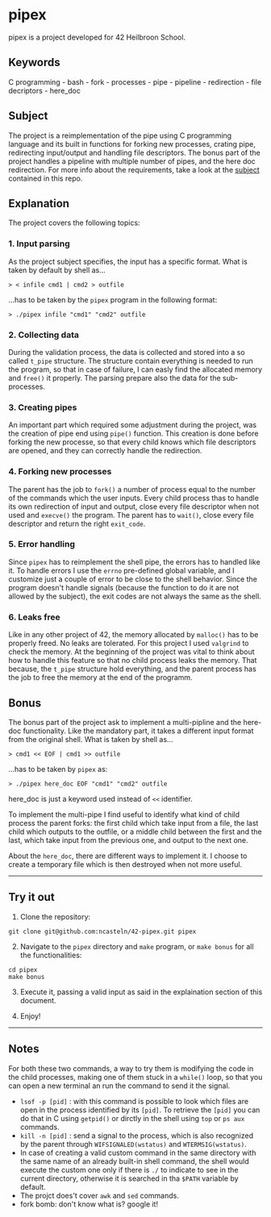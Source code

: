 # pipex

pipex is a project developed for 42 Heilbroon School.

## Keywords
C programming - bash - fork - processes - pipe - pipeline - redirection - file decriptors - here_doc

## Subject
The project is a reimplementation of the pipe using C programming language and its built in functions for forking new processes, crating pipe, redirecting input/output and handling file descriptors. The bonus part of the project handles a pipeline with multiple number of pipes, and the here doc redirection. For more info about the requirements, take a look at the [subject](en.subject.pdf) contained in this repo.

## Explanation
The project covers the following topics:


### 1. Input parsing
As the project subject specifies, the input has a specific format. What is taken by default by shell as...
```
> < infile cmd1 | cmd2 > outfile
```
...has to be taken by the `pipex` program in the following format:
```
> ./pipex infile "cmd1" "cmd2" outfile
```

### 2. Collecting data
During the validation process, the data is collected and stored into a so called `t_pipe` structure. The structure contain everything is needed to run the program, so that in case of failure, I can easly find the allocated memory and `free()` it properly. The parsing prepare also the data for the sub-processes.

### 3. Creating pipes
An important part which required some adjustment during the project, was the creation of pipe end using `pipe()` function. This creation is done before forking the new processe, so that every child knows which file descriptors are opened, and they can correctly handle the redirection.

### 4. Forking new processes
The parent has the job to `fork()` a number of process equal to the number of the commands which the user inputs. Every child process thas to handle its own redirection of input and output, close every file descriptor when not used and `execve()` the program. The parent has to `wait()`, close every file descriptor and return the right `exit_code`.

### 5. Error handling
Since `pipex` has to reimplement the shell pipe, the errors has to handled like it. To handle errors I use the `errno` pre-defined global variable, and I customize just a couple of error to be close to the shell behavior. Since the program doesn't handle signals (because the function to do it are not allowed by the subject), the exit codes are not always the same as the shell.

### 6. Leaks free
Like in any other project of 42, the memory allocated by `malloc()` has to be properly freed. No leaks are tolerated. For this project I used `valgrind` to check the memory. At the beginning of the project was vital to think about how to handle this feature so that no child process leaks the memory. That because, the `t_pipe` structure hold everything, and the parent process has the job to free the memory at the end of the programm.

## Bonus
The bonus part of the project ask to implement a multi-pipline and the here-doc functionality. Like the mandatory part, it takes a different input format from the original shell. What is taken by shell as...
```
> cmd1 << EOF | cmd1 >> outfile
```
...has to be taken by `pipex` as:
```
> ./pipex here_doc EOF "cmd1" "cmd2" outfile
```
here_doc is just a keyword used instead of `<<` identifier.

To implement the multi-pipe I find useful to identify what kind of child process the parent forks: the first child which take input from a file, the last child which outputs to the outfile, or a middle child between the first and the last, which take input from the previous one, and output to the next one.

About the `here_doc`, there are different ways to implement it. I choose to create a temporary file which is then destroyed when not more useful.

---

## Try it out
1. Clone the repository:
```
git clone git@github.com:ncasteln/42-pipex.git pipex
```
2. Navigate to the `pipex` directory and `make` program, or `make bonus` for all the functionalities:
```
cd pipex
make bonus
```
3. Execute it, passing a valid input as said in the explaination section of this document.

4. Enjoy!

---

## Notes
For both these two commands, a way to try them is modifying the code in the child processes, making one of them stuck in a `while()` loop, so that you can open a new terminal an run the command to send it the signal.
- `lsof -p [pid]` : with this command is possible to look which files are open in the process identified by  its `[pid]`. To retrieve the `[pid]` you can do that in C using `getpid()` or dirctly in the shell using `top` or `ps aux` commands.
- `kill -n [pid]` : send a signal to the process, which is also recognized by the parent through `WIFSIGNALED(wstatus)` and `WTERMSIG(wstatus)`.
- In case of creating a valid custom command in the same directory with the same name of an already built-in shell command, the shell would execute the custom one only if there is `./` to indicate to see in the current directory, otherwise it is searched in tha `$PATH` variable by default.
- The projct does't cover `awk` and `sed` commands.
- fork bomb: don't know what is? google it!
